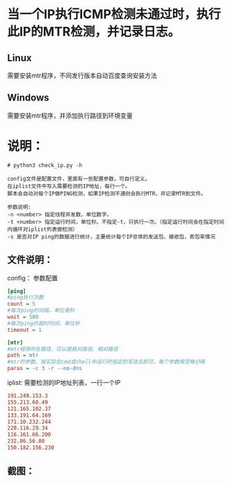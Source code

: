 # 当一个IP执行ICMP检测未通过时，执行此IP的MTR检测，并记录日志。

## Linux
需要安装mtr程序，不同发行版本自动百度查询安装方法

## Windows
需要安装mtr程序，并添加执行路径到环境变量


# 说明：
```shell
# python3 check_ip.py -h

config文件是配置文件，里面有一些配置参数，可自行定义。
在iplist文件中写入需要检测的IP地址，每行一个。
脚本会自动对每个IP做PING检测，如果IP检测不通则会执行MTR，并记录MTR到文件。

参数说明:
-n <number> 指定线程并发数，单位数字。
-t <number> 指定运行时间，单位秒。不指定-t，只执行一次。（指定运行时间会在指定时间内循环对iplist列表做检测）
-s 是否对IP ping的数据进行统计，主要统计每个IP总体的发送包、接收包，丢包率情况
```


## 文件说明：
config： 参数配置
```ini
[ping]
#ping执行次数
count = 5
#每次ping的间隔，单位毫秒
wait = 500
#每次ping的超时时间，单位秒
timeout = 1

[mtr]
#mtr程序所在路径，可以是绝对路径、相对路径
path = mtr
#mtr的参数，按实际在cmd或shell中运行时指定的写进去即可，每个参数用空格分隔
paras = -c 3 -r --no-dns
```

iplist: 需要检测的IP地址列表，一行一个IP
```ini
191.249.153.3
155.213.60.49
121.165.102.37
133.191.64.169
171.10.232.244
220.116.29.34
116.161.66.200
232.86.56.80
150.182.156.230
```

## 截图：

